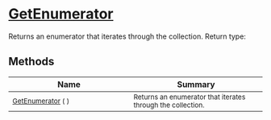 # [GetEnumerator](./HierarchyElement-100664014.md)

Returns an enumerator that iterates through the collection.
Return type:
## Methods

| Name | Summary | 
| --- | --- | 
| <sub>[GetEnumerator](./HierarchyElement-100664014.md) (  )</sub><img width=200/>| <sub>Returns an enumerator that iterates through the collection.</sub>| <br>


